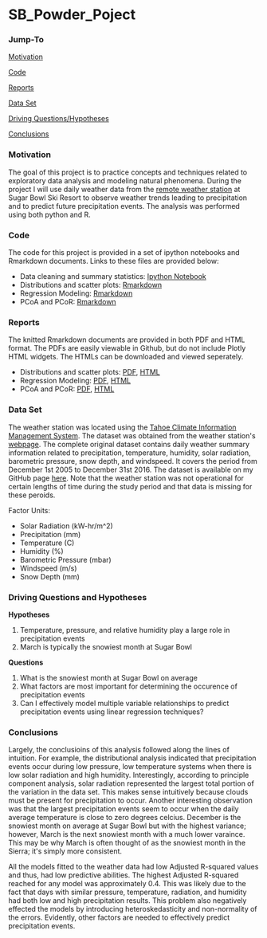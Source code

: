 # SB_Powder_Poject

### Jump-To

[Motivation](#motivation)

[Code](#code)

[Reports](#reports)

[Data Set](#data-set)

[Driving Questions/Hypotheses](#driving-questions/hypotheses)

[Conclusions](#conclusions)

### Motivation

The goal of this project is to practice concepts and techniques related to exploratory data analysis
and modeling natural phenomena. During the project I will use daily weather data from the [remote weather station](https://raws.dri.edu/cgi-bin/rawMAIN.pl?caSUGB)
at Sugar Bowl Ski Resort to observe weather trends leading to precipitation and to predict future 
precipitation events. The analysis was performed using both python and R.

### Code 

The code for this project is provided in a set of ipython notebooks and Rmarkdown documents. Links to these files
are provided below:

- Data cleaning and summary statistics: [Ipython Notebook](https://github.com/JohnnyLomas/SB_Powder_Project/blob/master/ExploratoryAnalysis.ipynb)
- Distributions and scatter plots: [Rmarkdown](https://github.com/JohnnyLomas/SB_Powder_Project/blob/master/Distributions.Rmd)
- Regression Modeling: [Rmarkdown](https://github.com/JohnnyLomas/SB_Powder_Project/blob/master/Modeling.Rmd) 
- PCoA and PCoR: [Rmarkdown](https://github.com/JohnnyLomas/SB_Powder_Project/blob/master/PCoA.Rmd)

### Reports

The knitted Rmarkdown documents are provided in both PDF and HTML format. The PDFs are easily viewable in Github, but do not include Plotly HTML widgets. The HTMLs can be downloaded and viewed seperately. 

- Distributions and scatter plots: [PDF](https://github.com/JohnnyLomas/SB_Powder_Project/blob/master/Distributions.pdf), [HTML](https://github.com/JohnnyLomas/SB_Powder_Project/blob/master/Distributions.html)
- Regression Modeling: [PDF](https://github.com/JohnnyLomas/SB_Powder_Project/blob/master/Modeling.pdf), [HTML](https://github.com/JohnnyLomas/SB_Powder_Project/blob/master/Modeling.html)
- PCoA and PCoR: [PDF](https://github.com/JohnnyLomas/SB_Powder_Project/blob/master/PCoA.pdf), [HTML](https://github.com/JohnnyLomas/SB_Powder_Project/blob/master/PCoA.html)

### Data Set

The weather station was located using the [Tahoe Climate Information Management System](https://tahoeclim.dri.edu/). 
The dataset was obtained from the weather station's [webpage](https://raws.dri.edu/cgi-bin/rawMAIN.pl?caSUGB). The complete original dataset contains daily 
weather summary information related to precipitation, temperature, humidity, solar radiation, barometric pressure, snow depth, and windspeed. It covers
the period from December 1st 2005 to December 31st 2016. The dataset is available on my GitHub page [here](www.snowbrains.com). Note that
the weather station was not operational for certain lengths of time during the study period and that data is missing for these peroids.


Factor Units:
- Solar Radiation (kW-hr/m^2)
- Precipitation (mm) 
- Temperature (C)
- Humidity (%)
- Barometric Pressure (mbar)
- Windspeed (m/s)
- Snow Depth (mm)

### Driving Questions and Hypotheses

**Hypotheses**

1. Temperature, pressure, and relative humidity play a large role in precipitation events
2. March is typically the snowiest month at Sugar Bowl


**Questions**

1. What is the snowiest month at Sugar Bowl on average
2. What factors are most important for determining the occurence of precipitation events 
3. Can I effectively model multiple variable relationships to predict precipitation events using linear regression techniques?

### Conclusions 

Largely, the conclusioins of this analysis followed along the lines of intuition. For example, the distributional analysis indicated that precipitation events occur during low pressure, low temperature systems when there is low solar radiation and high humidity. Interestingly, according to principle component analysis, solar radiation represented the largest total portion of the variation in the data set. This makes sense intuitively because clouds must be present for precipitation to occur. Another interesting observation was that the largest precipitation events seem to occur when the daily average temperature is close to zero degrees celcius. December is the snowiest month on average at Sugar Bowl but with the highest variance; however, March is the next snowiest month with a much lower varaince. This may be why March is often thought of as the snowiest month in the Sierra; it's simply more consistent. 

All the models fitted to the weather data had low Adjusted R-squared values and thus, had low predictive abilities. The highest Adjusted R-squared reached for any model was approximately 0.4. This was likely due to the fact that days with similar pressure, temperature, radiation, and humidity had both low and high precipitation results. This problem also negatively effected the models by introducing heteroskedasticity and non-normality of the errors. Evidently, other factors are needed to effectively predict precipitation events. 
